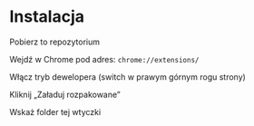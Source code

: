 # Instalacja

Pobierz to repozytorium

Wejdź w Chrome pod adres: `chrome://extensions/`

Włącz tryb dewelopera (switch w prawym górnym rogu strony)

Kliknij „Załaduj rozpakowane”

Wskaż folder tej wtyczki